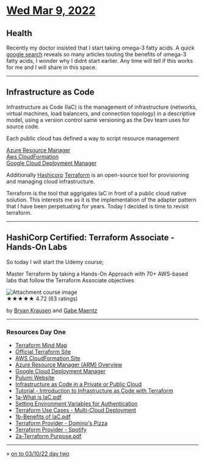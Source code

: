 # [Wed Mar 9, 2022](../../README.md) 

## Health

Recently my doctor insisted that I start taking omega-3 fatty acids. A quick [google search](https://www.google.com/search?q=omega+3+acid+benefits) reveals 
so many articles touting the benefits of omega-3 fatty acids, I wonder why I didnt start earlier. Any time will tell if this works for me and I will share in this space.

---

## Infrastructure as Code

Infrastructure as Code (IaC) is the management of infrastructure (networks, virtual machines, load balancers, and connection topology) in a descriptive model, using a version control same versioning as the Dev team uses for source code.

Each public cloud has defined a way to script resource management

[Azure Resource Manager]  
[Aws CloudFormation]  
[Google Cloud Deployment Manager]

Additionally [Hashicorp] [Terraform] is an open-source tool for provisioning and managing cloud infrastructure.

Terraform is the tool that aggrigates IaC in front of a public cloud native solution. This interests me as it is the implementation of the adapter pattern that I have been perpetuating for years. Today I decided is time to revisit terraform.  

---
## HashiCorp Certified: Terraform Associate - Hands-On Labs
So today I will start the Udemy course;  

Master Terraform by taking a Hands-On Approach with 70+ AWS-based labs that follow the Terraform Associate objectives

![Attachment course image](https://img-c.udemycdn.com/course/200_H/4254508_54c8_3.jpg)  
★★★★★ 4.72 (63 ratings)

by [Bryan Krausen](https://www.linkedin.com/in/btkrausen/) and [Gabe Maentz](https://www.linkedin.com/in/gabe-maentz/)  

---

### Resources Day One

* [Terraform Mind Map](../../topics/terraform/Mindmap%2B-%2BTerraform%2BHands-On%2BLabs%2BCourse.pdf)
* [Official Terraform Site](https://www.terraform.io/)
* [AWS CloudFormation Site](https://aws.amazon.com/cloudformation/)
* [Azure Resource Manager (ARM) Overview](https://docs.microsoft.com/en-us/azure/azure-resource-manager/management/overview)
* [Google Cloud Deployment Manager](https://cloud.google.com/deployment-manager/docs)
* [Pulumi Website](https://www.pulumi.com/)
* [Infrastructure as Code in a Private or Public Cloud](https://www.hashicorp.com/blog/infrastructure-as-code-in-a-private-or-public-cloud)
* [Tutorial - Introduction to Infrastructure as Code with Terraform](https://learn.hashicorp.com/tutorials/terraform/infrastructure-as-code)
* [1a-What is IaC.pdf](../../topics/terraform/1a-What%2Bis%2BIaC.pdf)
* [Setting Environment Variables for Authentication](https://docs.aws.amazon.com/cli/latest/userguide/cli-configure-envvars.html)
* [Terraform Use Cases - Multi-Cloud Deployment](https://www.terraform.io/intro/use-cases#multi-cloud-deployment)
* [1b-Benefits of IaC.pdf](../../topics/terraform/1b-Benefits%2Bof%2BIaC.pdf)
* [Terraform Provider - Domino's Pizza](https://github.com/ndmckinley/terraform-provider-dominos)
* [Terraform Provider - Spotify](https://github.com/conradludgate/terraform-provider-spotify)
* [2a-Terraform Purpose.pdf](../../topics/terraform/2a-Terraform%2BPurpose.pdf)  

---
&raquo; [on to 03/10/22 day two](../2022/03Mar/10.md)


<!-- REFERENCES -->
[Azure Resource Manager]: https://docs.microsoft.com/en-us/azure/azure-resource-manager/management/overview
[Aws CloudFormation]: https://learn.hashicorp.com/collections/terraform/aws-get-started
[Google Cloud Deployment Manager]:https://cloud.google.com/deployment-manager/docs
[Hashicorp]:https://www.hashicorp.com/
[Terraform]:https://www.hashicorp.com/products/terraform
